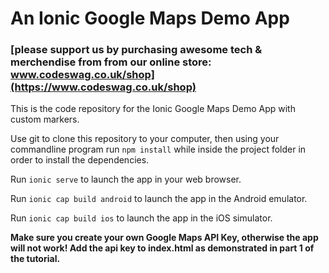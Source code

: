 # An Ionic Google Maps Demo App

### [please support us by purchasing awesome tech & merchendise from from our online store: www.codeswag.co.uk/shop](https://www.codeswag.co.uk/shop)

This is the code repository for the Ionic Google Maps Demo App with custom markers.

Use git to clone this repository to your computer, then using your commandline program run `npm install` while inside the project folder in order to install the dependencies.

Run `ionic serve` to launch the app in your web browser.

Run `ionic cap build android` to launch the app in the Android emulator.

Run `ionic cap build ios` to launch the app in the iOS simulator.

**Make sure you create your own Google Maps API Key, otherwise the app will not work! Add the api key to index.html as demonstrated in part 1 of the tutorial.**
